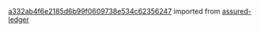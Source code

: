 [a332ab4f6e2185d6b99f0609738e534c62356247](https://github.com/insolar/assured-ledger/commit/a332ab4f6e2185d6b99f0609738e534c62356247) imported from [assured-ledger](https://github.com/insolar/assured-ledger)
